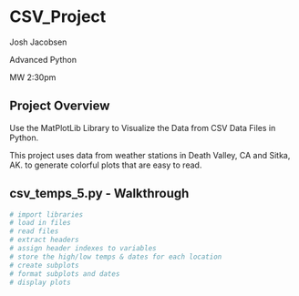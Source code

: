 # CSV_Project

Josh Jacobsen

Advanced Python

MW 2:30pm

## Project Overview

Use the MatPlotLib Library to Visualize the Data from CSV Data Files in Python.

This project uses data from weather stations in Death Valley, CA and Sitka, AK. to generate colorful plots that are easy to read.

## csv_temps_5.py - Walkthrough

```python
# import libraries
# load in files
# read files
# extract headers
# assign header indexes to variables
# store the high/low temps & dates for each location
# create subplots
# format subplots and dates
# display plots
```